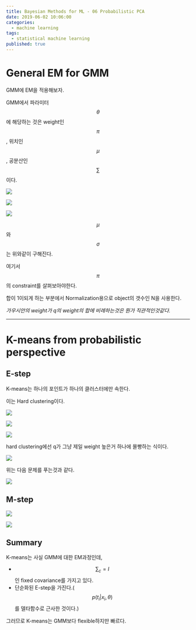 ```yaml
---
title: Bayesian Methods for ML - 06 Probabilistic PCA
date: 2019-06-02 10:06:00
categories:
  - machine learning
tags:
  - statistical machine learning
published: true
---
```


# General EM for GMM

GMM에 EM을 적용해보자.

GMM에서 파라미터 $$\theta$$에 해당하는 것은 weight인 $$\pi$$, 위치인 $$\mu$$, 공분산인 $$\sum$$이다.

![](/assets/figures/ML/BM/501.JPG)

![](/assets/figures/ML/BM/502.JPG)

![](/assets/figures/ML/BM/503.JPG)

$$\mu$$와 $$\sigma$$는 위와같이 구해진다.

여기서 $$\pi$$의 constraint를 살펴보아야한다.

합이 1이되게 하는 부분에서 Normalization용으로 object의 갯수인 N을 사용한다.

_가우시안의 weight가 q의 weight의 합에 비례하는것은 뭔가 직관적인것같다._

---

# K-means from probabilistic perspective

## E-step
K-means는 하나의 포인트가 하나의 클러스터에만 속한다.

이는 Hard clustering이다.

![](/assets/figures/ML/BM/504.JPG)

![](/assets/figures/ML/BM/505.JPG)

![](/assets/figures/ML/BM/506.JPG)

hard clustering에선 q가 그냥 제일 weight 높은거 하나에 몰빵하는 식이다.

![](/assets/figures/ML/BM/507.JPG)

위는 다음 문제를 푸는것과 같다.

![](/assets/figures/ML/BM/508.JPG)

## M-step

![](/assets/figures/ML/BM/509.JPG)

![](/assets/figures/ML/BM/510.JPG)


## Summary

K-means는 사실 GMM에 대한 EM과정인데,

- $$\sum_{c} = I$$인 fixed covariance를 가지고 있다.
- 단순화된 E-step을 가진다.($$p(t_i|x_i,\theta)$$를 델타함수로 근사한 것이다.)

그러므로 K-means는 GMM보다 flexible하지만 빠르다.